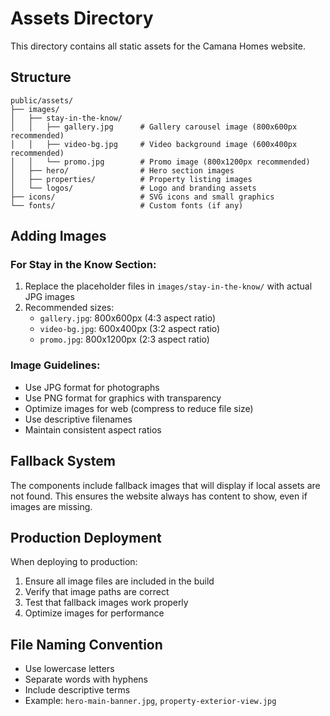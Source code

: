 # Assets Directory

This directory contains all static assets for the Camana Homes website.

## Structure

```
public/assets/
├── images/
│   ├── stay-in-the-know/
│   │   ├── gallery.jpg      # Gallery carousel image (800x600px recommended)
│   │   ├── video-bg.jpg     # Video background image (600x400px recommended)
│   │   └── promo.jpg        # Promo image (800x1200px recommended)
│   ├── hero/                # Hero section images
│   ├── properties/          # Property listing images
│   └── logos/               # Logo and branding assets
├── icons/                   # SVG icons and small graphics
└── fonts/                   # Custom fonts (if any)
```

## Adding Images

### For Stay in the Know Section:
1. Replace the placeholder files in `images/stay-in-the-know/` with actual JPG images
2. Recommended sizes:
   - `gallery.jpg`: 800x600px (4:3 aspect ratio)
   - `video-bg.jpg`: 600x400px (3:2 aspect ratio)
   - `promo.jpg`: 800x1200px (2:3 aspect ratio)

### Image Guidelines:
- Use JPG format for photographs
- Use PNG format for graphics with transparency
- Optimize images for web (compress to reduce file size)
- Use descriptive filenames
- Maintain consistent aspect ratios

## Fallback System

The components include fallback images that will display if local assets are not found. This ensures the website always has content to show, even if images are missing.

## Production Deployment

When deploying to production:
1. Ensure all image files are included in the build
2. Verify that image paths are correct
3. Test that fallback images work properly
4. Optimize images for performance

## File Naming Convention

- Use lowercase letters
- Separate words with hyphens
- Include descriptive terms
- Example: `hero-main-banner.jpg`, `property-exterior-view.jpg`

